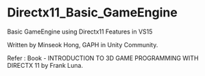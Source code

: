 # Directx11_Basic_GameEngine
Basic GameEngine using Directx11 Features in VS15

Written by Minseok Hong, GAPH in Unity Community.

Refer :
Book - INTRODUCTION TO 3D GAME PROGRAMMING WITH DIRECTX 11 by Frank Luna.

